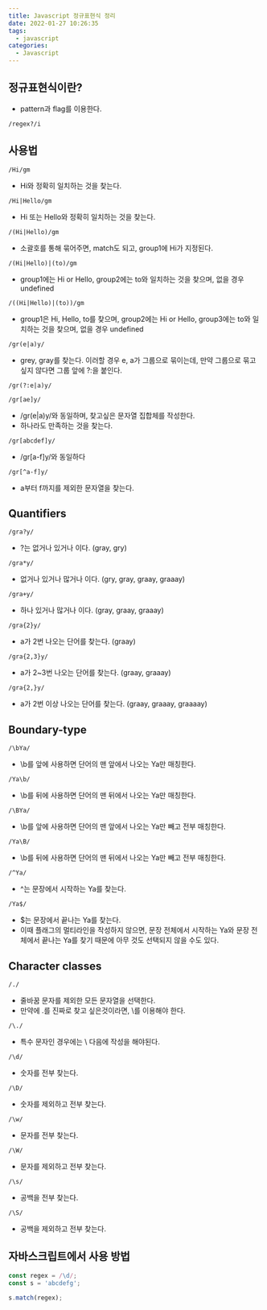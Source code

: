 ```yaml
---
title: Javascript 정규표현식 정리
date: 2022-01-27 10:26:35
tags:
  - javascript
categories:
  - Javascript
---
```


## 정규표현식이란?

- pattern과 flag를 이용한다.

```
/regex?/i
```

## 사용법

```
/Hi/gm
```

- Hi와 정확히 일치하는 것을 찾는다.

```
/Hi|Hello/gm
```

- Hi 또는 Hello와 정확히 일치하는 것을 찾는다.

```
/(Hi|Hello)/gm
```

- 소괄호를 통해 묶어주면, match도 되고, group1에 Hi가 지정된다.

```
/(Hi|Hello)|(to)/gm
```

- group1에는 Hi or Hello, group2에는 to와 일치하는 것을 찾으며, 없을 경우 undefined

```
/((Hi|Hello)|(to))/gm
```

- group1은 Hi, Hello, to를 찾으며, group2에는 Hi or Hello, group3에는 to와 일치하는 것을 찾으며, 없을 경우 undefined

```
/gr(e|a)y/
```

- grey, gray를 찾는다. 이러할 경우 e, a가 그룹으로 묶이는데, 만약 그룹으로 묶고 싶지 않다면 그룹 앞에 ?:을 붙인다.

```
/gr(?:e|a)y/
```

```
/gr[ae]y/
```

- /gr(e|a)y/와 동일하며, 찾고싶은 문자열 집합체를 작성한다.
- 하나라도 만족하는 것을 찾는다.

```
/gr[abcdef]y/
```

- /gr[a-f]y/와 동일하다

```
/gr[^a-f]y/
```

- a부터 f까지를 제외한 문자열을 찾는다.

## Quantifiers

```
/gra?y/
```

- ?는 없거나 있거나 이다. (gray, gry)

```
/gra*y/
```

- 없거나 있거나 많거나 이다. (gry, gray, graay, graaay)

```
/gra+y/
```

- 하나 있거나 많거나 이다. (gray, graay, graaay)

```
/gra{2}y/
```

- a가 2번 나오는 단어를 찾는다. (graay)

```
/gra{2,3}y/
```

- a가 2~3번 나오는 단어를 찾는다. (graay, graaay)

```
/gra{2,}y/
```

- a가 2번 이상 나오는 단어를 찾는다. (graay, graaay, graaaay)

## Boundary-type

```
/\bYa/
```

- \b를 앞에 사용하면 단어의 맨 앞에서 나오는 Ya만 매칭한다.

```
/Ya\b/
```

- \b를 뒤에 사용하면 단어의 맨 뒤에서 나오는 Ya만 매칭한다.

```
/\BYa/
```

- \b를 앞에 사용하면 단어의 맨 앞에서 나오는 Ya만 빼고 전부 매칭한다.

```
/Ya\B/
```

- \b를 뒤에 사용하면 단어의 맨 뒤에서 나오는 Ya만 빼고 전부 매칭한다.

```
/^Ya/
```

- ^는 문장에서 시작하는 Ya를 찾는다.

```
/Ya$/
```

- $는 문장에서 끝나는 Ya를 찾는다.
- 이때 플래그의 멀티라인을 작성하지 않으면, 문장 전체에서 시작하는 Ya와 문장 전체에서 끝나는 Ya를 찾기 때문에 아무 것도 선택되지 않을 수도 있다.

## Character classes

```
/./
```

- 줄바꿈 문자를 제외한 모든 문자열을 선택한다.
- 만약에 .를 진짜로 찾고 싶은것이라면, \를 이용해야 한다.

```
/\./
```

- 특수 문자인 경우에는 \ 다음에 작성을 해야된다.

```
/\d/
```

- 숫자를 전부 찾는다.

```
/\D/
```

- 숫자를 제외하고 전부 찾는다.

```
/\w/
```

- 문자를 전부 찾는다.

```
/\W/
```

- 문자를 제외하고 전부 찾는다.

```
/\s/
```

- 공백을 전부 찾는다.

```
/\S/
```

- 공백을 제외하고 전부 찾는다.

## 자바스크립트에서 사용 방법

```javascript
const regex = /\d/;
const s = 'abcdefg';

s.match(regex);
```
